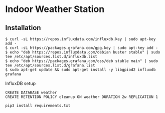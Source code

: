 # Indoor Weather Station

## Installation

```shell
$ curl -sL https://repos.influxdata.com/influxdb.key | sudo apt-key add -
$ curl -sL https://packages.grafana.com/gpg.key | sudo apt-key add -
$ echo "deb https://repos.influxdata.com/debian buster stable" | sudo tee /etc/apt/sources.list.d/influxdb.list
$ echo "deb https://packages.grafana.com/oss/deb stable main" | sudo tee /etc/apt/sources.list.d/grafana.list
$ sudo apt-get update && sudo apt-get install -y libgpiod2 influxdb grafana
```

InfluxDB setup
```
CREATE DATABASE weather
CREATE RETENTION POLICY cleanup ON weather DURATION 2w REPLICATION 1
```

`pip3 install requirements.txt`